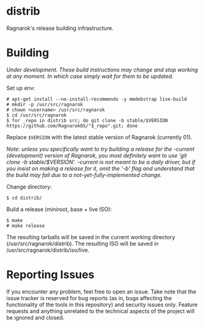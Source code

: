 distrib
=======

Ragnarok's release building infrastructure.


Building
========

*Under development. These build instructions may change and stop working
at any moment. In which case simply wait for them to be updated.*

Set up env:

    # apt-get install --no-install-recommends -y mmdebstrap live-build
    # mkdir -p /usr/src/ragnarok
    # chown <username> /usr/src/ragnarok
    $ cd /usr/src/ragnarok
    $ for _repo in distrib src; do git clone -b stable/$VERSION https://github.com/RagnarokOS/"$_repo".git; done

Replace `$VERSION` with the latest stable version of Ragnarok (currently 01).

*Note: unless you specifically want to try building a release for the
-current (development) version of Ragnarok, you most definitely want to
use 'git clone -b stable/$VERSION'. -current is not meant to be a daily
driver, but if you insist on making a release for it, omit the '-b' flag
and understand that the build may fail due to a not-yet-fully-implemented
change.*

Change directory:

    $ cd distrib/

Build a release (miniroot, base + live ISO):

    $ make
    # make release

The resulting tarballs will be saved in the current working directory (/usr/src/ragnarok/distrib).
The resulting ISO will be saved in /usr/src/ragnarok/distrib/iso/live.

Reporting Issues
================

If you encounter any problem, feel free to open an issue. Take note that
the issue tracker is reserved for bug reports (as in, bugs affecting
the functionality of the tools in this repository) and security issues
only. Feature requests and anything unrelated to the technical aspects
of the project will be ignored and closed.
